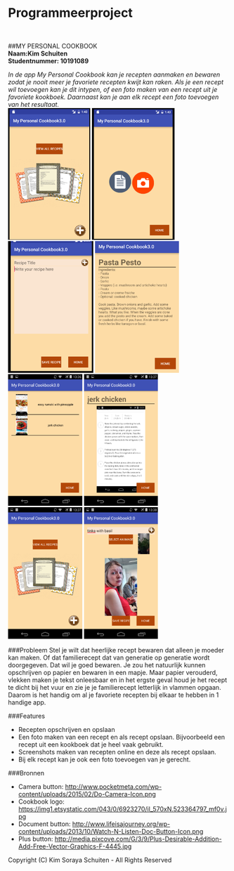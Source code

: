 # Programmeerproject
<br>

##MY PERSONAL COOKBOOK
<br>
**Naam:Kim Schuiten<br>
Studentnummer: 10191089**

*In de app My Personal Cookbook kan je recepten aanmaken en bewaren zodat je nooit meer je favoriete recepten kwijt kan raken. Als je een recept wil toevoegen kan je dit intypen, of een foto maken van een recept uit je favoriete kookboek. Daarnaast kan je aan elk recept een foto toevoegen van het resultaat.* <br>
<img src="doc/Schermafbeelding 2016-06-23 om 13.44.10.png" height="300"></img>
<img src="doc/Schermafbeelding 2016-06-23 om 13.44.34.png" height="300"></img>
<img src="doc/Schermafbeelding 2016-06-23 om 14.06.46.png" height="300"></img>
<img src="doc/Schermafbeelding 2016-06-23 om 14.07.06.png" height="300"></img>
<img src="doc/Screenshot_2016-06-23-13-36-53.png" height="300"></img>
<img src="doc/Screenshot_2016-06-23-13-37-08.png" height="300"></img>
<img src="doc/Screenshot_2016-06-23-13-37-15.png" height="300"></img>
<img src="doc/Screenshot_2016-06-23-13-38-12.png" height="300"></img>

###Probleem
Stel je wilt dat heerlijke recept bewaren dat alleen je moeder kan maken. Of dat familierecept dat van generatie op generatie wordt doorgegeven. Dat wil je goed bewaren. Je zou het natuurlijk kunnen opschrijven op papier en bewaren in een mapje. Maar papier verouderd, vlekken maken je tekst onleesbaar en in het ergste geval houd je het recept te dicht bij het vuur en zie je je familierecept letterlijk in vlammen opgaan. Daarom is het handig om al je favoriete recepten bij elkaar te hebben in 1 handige app.

###Features
- Recepten opschrijven en opslaan
- Een foto maken van een recept en als recept opslaan. Bijvoorbeeld een recept uit een kookboek dat je heel vaak gebruikt.
- Screenshots maken van recepten online en deze als recept opslaan.
- Bij elk recept kan je ook een foto toevoegen van je gerecht.

###Bronnen
- Camera button: http://www.pocketmeta.com/wp-content/uploads/2015/02/Do-Camera-Icon.png
- Cookbook logo: https://img1.etsystatic.com/043/0/6923270/il_570xN.523364797_mf0v.jpg
- Document button: http://www.lifeisajourney.org/wp-content/uploads/2013/10/Watch-N-Listen-Doc-Button-Icon.png
- Plus button: http://media.pixcove.com/G/3/9/Plus-Desirable-Addition-Add-Free-Vector-Graphics-F-4445.jpg

Copyright (C) Kim Soraya Schuiten - All Rights Reserved
